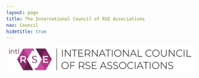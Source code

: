 ```yaml
---
layout: page
title: The International Council of RSE Associations
nav: Council
hidetitle: true
---
```


![Logo of the International Council of RSE Associations, licensed under CC0-1.0](./img/council-logo.png)